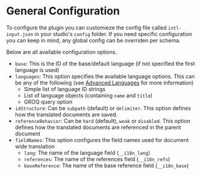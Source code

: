 # General Configuration
To configure the plugin you can customieze the config file called `intl-input.json` in your studio's `config` folder. If you need specific configuration you can keep in mind, any global config can be overriden per schema.  

Below are all available configuration options.
* `base`: This is the ID of the base/default language (if not specified the first language is used)
* `languages`: This option specifies the available language options. This can be any of the following (see [Advanced Languages](./advanced-languages.md) for more information)
  * Simple list of language ID strings
  * List of language objects (containing `name` and `title`)
  * GROQ query option
* `idStructure`: Can be `subpath` (default) or `delimiter`. This option defines how the translated documents are saved.
* `referenceBehavior`: Can be `hard` (default), `weak` or `disabled`. This option defines how the translated documents are referenced in the parent document
* `fieldNames`: This option configures the field names used for document wide translation
  * `lang`: The name of the language field (`__i18n_lang`)
  * `references`: The name of the references field (`__i18n_refs`)
  * `baseReference`: The name of the base reference field (`__i18n_base`)
